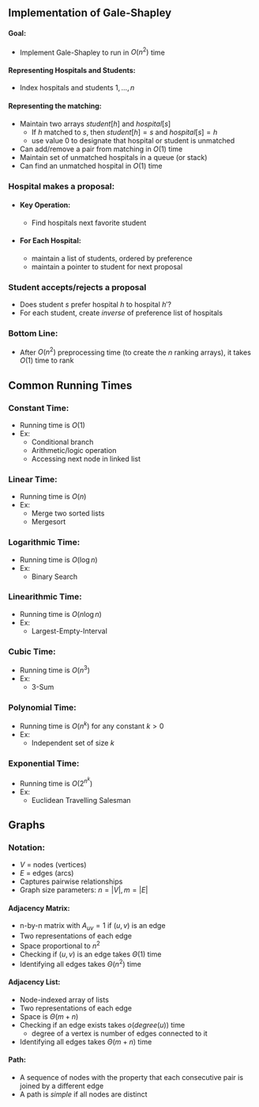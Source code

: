 ## Implementation of Gale-Shapley
#### Goal:
- Implement Gale-Shapley to run in $O(n^2)$ time
#### Representing Hospitals and Students:
- Index hospitals and students $1,...,n$
#### Representing the matching:
- Maintain two arrays $student[h]$ and $hospital[s]$
    - If $h$ matched to $s$, then $student[h] = s$ and $hospital[s] = h$
    - use value $0$ to designate that hospital or student is unmatched
- Can add/remove a pair from matching in $O(1)$ time
- Maintain set of unmatched hospitals in a queue (or stack)
- Can find an unmatched hospital in $O(1)$ time

### Hospital makes a proposal:
- #### Key Operation:
    - Find hospitals next favorite student
- #### For Each Hospital:
    - maintain a list of students, ordered by preference
    - maintain a pointer to student for next proposal

### Student accepts/rejects a proposal
- Does student $s$ prefer hospital $h$ to hospital $h'$?
- For each student, create *inverse* of preference list of hospitals

### Bottom Line:
- After $O(n^2)$ preprocessing time (to create the $n$ ranking arrays), it takes $O(1)$ time to rank

## Common Running Times
### Constant Time:
- Running time is $O(1)$
- Ex:
    - Conditional branch
    - Arithmetic/logic operation
    - Accessing next node in linked list
### Linear Time:
- Running time is $O(n)$
- Ex:
    - Merge two sorted lists
    - Mergesort
### Logarithmic Time:
- Running time is $O(\log n)$
- Ex:
    - Binary Search
### Linearithmic Time:
- Running time is $O(n \log n)$
- Ex:
    - Largest-Empty-Interval
### Cubic Time:
- Running time is $O(n^3)$
- Ex:
    - 3-Sum
### Polynomial Time:
- Running time is $O(n^k)$ for any constant $k > 0$
- Ex:
    - Independent set of size $k$
### Exponential Time:
- Running time is $O(2^{n^{k}})$
- Ex:
    - Euclidean Travelling Salesman

## Graphs
### Notation:
- $V$ = nodes (vertices)
- $E$ = edges (arcs)
- Captures pairwise relationships
- Graph size parameters: $n = |V|, m = |E|$ 

#### Adjacency Matrix:
- n-by-n matrix with $A_{uv}= 1$ if $(u,v)$ is an edge
- Two representations of each edge
- Space proportional to $n^2$
- Checking if $(u, v)$ is an edge takes $\Theta(1)$ time
- Identifying all edges takes $\Theta(n^2)$ time

#### Adjacency List:
- Node-indexed array of lists
- Two representations of each edge
- Space is $\Theta(m + n)$
- Checking if an edge exists takes $o(degree(u))$ time
    - degree of a vertex is number of edges connected to it
- Identifying all edges takes $\Theta(m + n)$ time

#### Path:
- A sequence of nodes with the property that each consecutive pair is joined by a different edge
- A path is *simple* if all nodes are distinct

